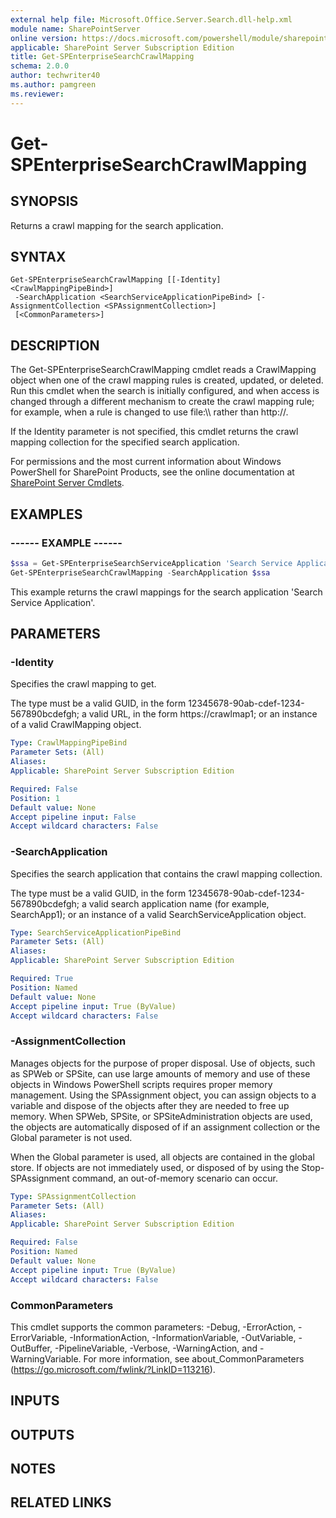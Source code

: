 ```yaml
---
external help file: Microsoft.Office.Server.Search.dll-help.xml
module name: SharePointServer
online version: https://docs.microsoft.com/powershell/module/sharepoint-server/get-spenterprisesearchcrawlmapping
applicable: SharePoint Server Subscription Edition
title: Get-SPEnterpriseSearchCrawlMapping
schema: 2.0.0
author: techwriter40
ms.author: pamgreen
ms.reviewer:
---
```


# Get-SPEnterpriseSearchCrawlMapping

## SYNOPSIS
Returns a crawl mapping for the search application.

## SYNTAX

```
Get-SPEnterpriseSearchCrawlMapping [[-Identity] <CrawlMappingPipeBind>]
 -SearchApplication <SearchServiceApplicationPipeBind> [-AssignmentCollection <SPAssignmentCollection>]
 [<CommonParameters>]
```

## DESCRIPTION
The Get-SPEnterpriseSearchCrawlMapping cmdlet reads a CrawlMapping object when one of the crawl mapping rules is created, updated, or deleted.
Run this cmdlet when the search is initially configured, and when access is changed through a different mechanism to create the crawl mapping rule; for example, when a rule is changed to use file:\\\\ rather than http://.

If the Identity parameter is not specified, this cmdlet returns the crawl mapping collection for the specified search application.

For permissions and the most current information about Windows PowerShell for SharePoint Products, see the online documentation at [SharePoint Server Cmdlets](https://docs.microsoft.com/powershell/sharepoint/sharepoint-server/sharepoint-server-cmdlets).

## EXAMPLES

###  ------ EXAMPLE ------
```powershell
$ssa = Get-SPEnterpriseSearchServiceApplication 'Search Service Application'
Get-SPEnterpriseSearchCrawlMapping -SearchApplication $ssa
```

This example returns the crawl mappings for the search application 'Search Service Application'.

## PARAMETERS

### -Identity
Specifies the crawl mapping to get.

The type must be a valid GUID, in the form 12345678-90ab-cdef-1234-567890bcdefgh; a valid URL, in the form https://crawlmap1; or an instance of a valid CrawlMapping object.

```yaml
Type: CrawlMappingPipeBind
Parameter Sets: (All)
Aliases: 
Applicable: SharePoint Server Subscription Edition

Required: False
Position: 1
Default value: None
Accept pipeline input: False
Accept wildcard characters: False
```

### -SearchApplication
Specifies the search application that contains the crawl mapping collection.

The type must be a valid GUID, in the form 12345678-90ab-cdef-1234-567890bcdefgh; a valid search application name (for example, SearchApp1); or an instance of a valid SearchServiceApplication object.

```yaml
Type: SearchServiceApplicationPipeBind
Parameter Sets: (All)
Aliases: 
Applicable: SharePoint Server Subscription Edition

Required: True
Position: Named
Default value: None
Accept pipeline input: True (ByValue)
Accept wildcard characters: False
```

### -AssignmentCollection
Manages objects for the purpose of proper disposal. Use of objects, such as SPWeb or SPSite, can use large amounts of memory and use of these objects in Windows PowerShell scripts requires proper memory management. Using the SPAssignment object, you can assign objects to a variable and dispose of the objects after they are needed to free up memory. When SPWeb, SPSite, or SPSiteAdministration objects are used, the objects are automatically disposed of if an assignment collection or the Global parameter is not used.

When the Global parameter is used, all objects are contained in the global store. If objects are not immediately used, or disposed of by using the Stop-SPAssignment command, an out-of-memory scenario can occur.

```yaml
Type: SPAssignmentCollection
Parameter Sets: (All)
Aliases: 
Applicable: SharePoint Server Subscription Edition

Required: False
Position: Named
Default value: None
Accept pipeline input: True (ByValue)
Accept wildcard characters: False
```

### CommonParameters
This cmdlet supports the common parameters: -Debug, -ErrorAction, -ErrorVariable, -InformationAction, -InformationVariable, -OutVariable, -OutBuffer, -PipelineVariable, -Verbose, -WarningAction, and -WarningVariable. For more information, see about_CommonParameters (https://go.microsoft.com/fwlink/?LinkID=113216).

## INPUTS

## OUTPUTS

## NOTES

## RELATED LINKS


